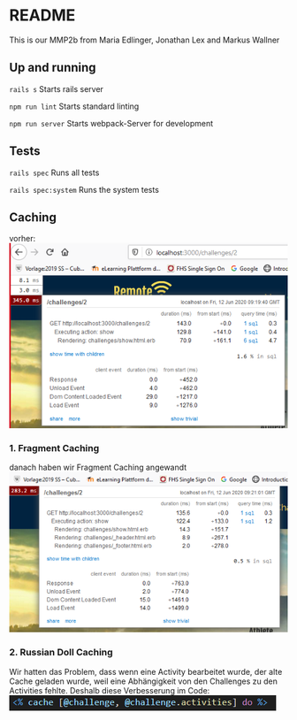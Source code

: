 # README

This is our MMP2b from Maria Edlinger, Jonathan Lex and Markus Wallner

## Up and running

``rails s`` Starts rails server

``npm run lint`` Starts standard linting

``npm run server`` Starts webpack-Server for development

## Tests

``rails spec`` Runs all tests

``rails spec:system`` Runs the system tests

## Caching
 
vorher:  
![vorher](vorher.png "Vorher")  

### 1. Fragment Caching
danach haben wir Fragment Caching angewandt  
![nachher](nachher1.png "Nachher1")  

### 2. Russian Doll Caching
Wir hatten das Problem, dass wenn eine Activity bearbeitet wurde, der alte Cache geladen wurde, weil eine Abhängigkeit von den Challenges zu den Activities fehlte. Deshalb diese Verbesserung im Code:  
![nachher](nachher2.png "Nachher2")  
